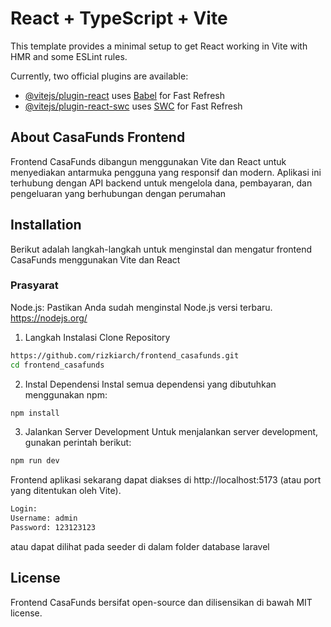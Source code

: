 # React + TypeScript + Vite

This template provides a minimal setup to get React working in Vite with HMR and some ESLint rules.

Currently, two official plugins are available:

- [@vitejs/plugin-react](https://github.com/vitejs/vite-plugin-react/blob/main/packages/plugin-react/README.md) uses [Babel](https://babeljs.io/) for Fast Refresh
- [@vitejs/plugin-react-swc](https://github.com/vitejs/vite-plugin-react-swc) uses [SWC](https://swc.rs/) for Fast Refresh

## About CasaFunds Frontend
Frontend CasaFunds dibangun menggunakan Vite dan React untuk menyediakan antarmuka pengguna yang responsif dan modern. Aplikasi ini terhubung dengan API backend untuk mengelola dana, pembayaran, dan pengeluaran yang berhubungan dengan perumahan

## Installation
Berikut adalah langkah-langkah untuk menginstal dan mengatur frontend CasaFunds menggunakan Vite dan React

### Prasyarat
Node.js: Pastikan Anda sudah menginstal Node.js versi terbaru.
https://nodejs.org/

1. Langkah Instalasi
Clone Repository
```bash
https://github.com/rizkiarch/frontend_casafunds.git
cd frontend_casafunds
```
2. Instal Dependensi Instal semua dependensi yang dibutuhkan menggunakan npm:
```bash
npm install
```

3. Jalankan Server Development Untuk menjalankan server development, gunakan perintah berikut:
```bash
npm run dev
```
Frontend aplikasi sekarang dapat diakses di http://localhost:5173 (atau port yang ditentukan oleh Vite).
```bash
Login:
Username: admin
Password: 123123123
```
atau dapat dilihat pada seeder di dalam folder database laravel

## License
Frontend CasaFunds bersifat open-source dan dilisensikan di bawah MIT license.

